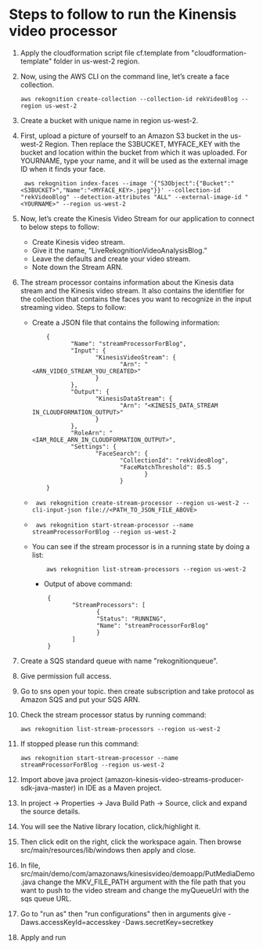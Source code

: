 ﻿# Steps to follow to run the Kinensis video processor

1. Apply the cloudformation script file cf.template from "cloudformation-template" folder in us-west-2 region.

2. Now, using the AWS CLI on the command line, let’s create a face collection.

       
       aws rekognition create-collection --collection-id rekVideoBlog --region us-west-2
       
3. Create a bucket with unique name in region us-west-2.

4. First, upload a picture of yourself to an Amazon S3 bucket in the us-west-2 Region. Then replace the S3BUCKET, MYFACE_KEY with the bucket and location within the bucket from which it was uploaded. For YOURNAME, type your name, and it will be used as the external image ID when it finds your face.
       
        aws rekognition index-faces --image '{"S3Object":{"Bucket":"<S3BUCKET>","Name":"<MYFACE_KEY>.jpeg"}}' --collection-id "rekVideoBlog" --detection-attributes "ALL" --external-image-id "<YOURNAME>" --region us-west-2

5. Now, let’s create the Kinesis Video Stream for our application to connect to below steps to follow:
	* Create Kinesis video stream.
	* Give it the name, “LiveRekognitionVideoAnalysisBlog.”
	* Leave the defaults and create your video stream.
	* Note down the Stream ARN.
6. The stream processor contains information about the Kinesis data stream and the Kinesis video stream. It also contains the identifier for the collection that contains the faces you want to recognize in the input streaming video. Steps to follow:
	* Create a JSON file that contains the following information:

              {
                     "Name": "streamProcessorForBlog",
                     "Input": {
                            "KinesisVideoStream": {
                                   "Arn": "<ARN_VIDEO_STREAM_YOU_CREATED>"
                            }
                     },
                     "Output": {
                            "KinesisDataStream": {
                                   "Arn": "<KINESIS_DATA_STREAM IN_CLOUDFORMATION_OUTPUT>"
                            }
                     },
                     "RoleArn": "<IAM_ROLE_ARN_IN_CLOUDFORMATION_OUTPUT>",
                     "Settings": {
                            "FaceSearch": {
                                   "CollectionId": "rekVideoBlog",
                                   "FaceMatchThreshold": 85.5
                                          }
                                   }
              }


	*      aws rekognition create-stream-processor --region us-west-2 --cli-input-json file://<PATH_TO_JSON_FILE_ABOVE> 
	*      aws rekognition start-stream-processor --name streamProcessorForBlog --region us-west-2
	* You can see if the stream processor is in a running state by doing a list:

              aws rekognition list-stream-processors --region us-west-2
	
       * Output of above command: 

              {
                     "StreamProcessors": [
                            {
                            "Status": "RUNNING", 
                            "Name": "streamProcessorForBlog"
                            }
                     ]
              }

7. Create a SQS standard queue with name "rekognitionqueue".

8. Give permission full access. 

9. Go to sns open your topic. then create subscription and take protocol as Amazon SQS and put your SQS ARN. 

10. Check the stream processor status by running command:

        aws rekognition list-stream-processors --region us-west-2

11. If stopped please run this command:

        aws rekognition start-stream-processor --name streamProcessorForBlog --region us-west-2

12. Import above java project (amazon-kinesis-video-streams-producer-sdk-java-master) in IDE as a Maven project.

13. In project -> Properties -> Java Build Path -> Source, click and expand the source details.

14. You will see the Native library location, click/highlight it.

15. Then click edit on the right, click the workspace again. Then browse src/main/resources/lib/windows then apply and close.

16. In file, src/main/demo/com/amazonaws/kinesisvideo/demoapp/PutMediaDemo.java change the MKV_FILE_PATH argument with the file path that you want to push to the video stream and change the myQueueUrl with the sqs queue URL.

17. Go to "run as" then "run configurations" then in arguments give  -Daws.accessKeyId=accesskey -Daws.secretKey=secretkey

18. Apply and run
	

